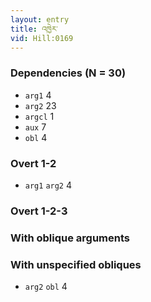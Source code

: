 ```yaml
---
layout: entry
title: འཁྱེར་
vid: Hill:0169
---
```

### Dependencies (N = 30)
* `arg1` 4
* `arg2` 23
* `argcl` 1
* `aux` 7
* `obl` 4


### Overt 1-2
* `arg1` `arg2` 4


### Overt 1-2-3


### With oblique arguments


### With unspecified obliques
* `arg2` `obl` 4
